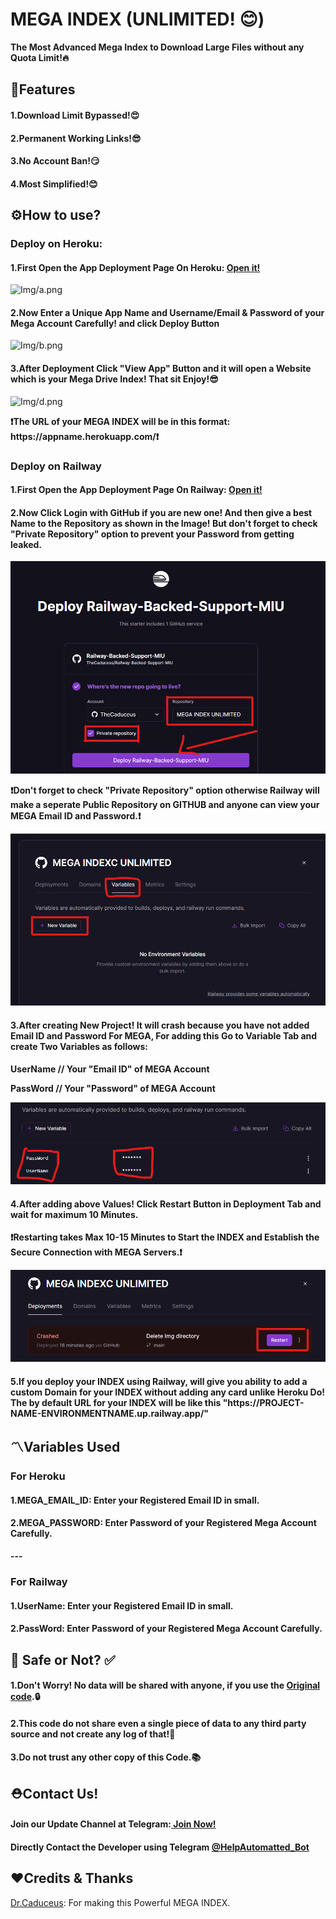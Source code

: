# MEGA INDEX (UNLIMITED! 😊)
<b>The Most Advanced Mega Index to Download Large Files without any Quota Limit!🔥</b>
## 📑Features
<h4><b>1.Download Limit Bypassed!😍</b></h4>
<h4><b>2.Permanent Working Links!😎</b></h4>
<h4><b>3.No Account Ban!😏</b></h4>
<h4><b>4.Most Simplified!😊</b></h4>
<h2>⚙️How to use?</h2>
<h3><b>Deploy on Heroku:</b></h3>
<h4><b>1.First Open the App Deployment Page On Heroku: <a href="https://dashboard.heroku.com/new?template=https://github.com/TheCaduceus/MEGA-INDEX">Open it!</a></b></h4>
<img src="Img/a.png" alt="Img/a.png">
<h4><b>2.Now Enter a Unique App Name and Username/Email & Password of your Mega Account Carefully! and click Deploy Button</b></h4>
<img src="Img/b.png" alt="Img/b.png">
<h4><b>3.After Deployment Click "View App" Button and it will open a Website which is your Mega Drive Index! That sit Enjoy!😎</b></h4>
<img src="Img/d.png" alt="Img/d.png">
<p><b>❗The URL of your MEGA INDEX will be in this format: https://appname.herokuapp.com/❗</b></p>
<h3><b>Deploy on Railway</b></h3>
<h4><b>1.First Open the App Deployment Page On Railway: <a href="https://railway.app/new/template?template=https://github.com/TheCaduceus/Railway-Backed-Support-MIU">Open it!</a></b></h4>
<h4><b>2.Now Click Login with GitHub if you are new one! And then give a best Name to the Repository as shown in the Image! But don't forget to check "Private Repository" option to prevent your Password from getting leaked.</b></h4>
<img src="Img/4.png" alt="4">
<p><b>❗Don't forget to check "Private Repository" option otherwise Railway will make a seperate Public Repository on GITHUB and anyone can view your MEGA Email ID and Password.❗</b></p>
<img src="Img/5.png" alt="5">
<h4><b>3.After creating New Project! It will crash because you have not added Email ID and Password For MEGA, For adding this Go to Variable Tab and create Two Variables as follows:</b></h4>
<p><b>UserName // Your "Email ID" of MEGA Account</b></p>
<p><b>PassWord // Your "Password" of MEGA Account</b></p>
<img src="Img/6.png" alt="6">
<h4><b>4.After adding above Values! Click Restart Button in Deployment Tab and wait for maximum 10 Minutes.</b></h4>
<p><b>❗Restarting takes Max 10-15 Minutes to Start the INDEX and Establish the Secure Connection with MEGA Servers.❗</b></p>
<img src="Img/7.png" alt="7">
<h4><b>5.If you deploy your INDEX using Railway, will give you ability to add a custom Domain for your INDEX without adding any card unlike Heroku Do! The by default URL for your INDEX will be like this "https://PROJECT-NAME-ENVIRONMENTNAME.up.railway.app/"</b></h4>
<h2>〽️Variables Used</h2>
<h3><b>For Heroku</b></h3>
<h4>1.MEGA_EMAIL_ID: Enter your Registered Email ID in small.</h4>
<h4>2.MEGA_PASSWORD: Enter Password of your Registered Mega Account Carefully.</h4>
<p><b>---</b></p>
<h3><b>For Railway</b></h3>
<h4>1.UserName: Enter your Registered Email ID in small.</h4>
<h4>2.PassWord: Enter Password of your Registered Mega Account Carefully.</h4>
<h2> 🔐 Safe or Not? ✅</h2>
<h4> 1.Don't Worry! No data will be shared with anyone, if you use the <a href="https://github.com/TheCaduceus/MEGA-INDEX">Original code</a>.🔒</h4>
<h4> 2.This code do not share even a single piece of data to any third party source and not create any log of that!🔑</h4>
<h4> 3.Do not trust any other copy of this Code.📚</h4>
<h2>⛑Contact Us!</h2>
<h4>Join our Update Channel at Telegram:<a href="https://telegram.me/TheCaduceusUPDATE"> Join Now!</a>
<h4>Directly Contact the Developer using Telegram <a href="https://telegram.me/HelpAutomatted_Bot">@HelpAutomatted_Bot</a></h4>
<h2>❤️Credits & Thanks</h2>
<p><a href="https://github.com/TheCaduceus">Dr.Caduceus</a>: For making this Powerful MEGA INDEX.</p>
